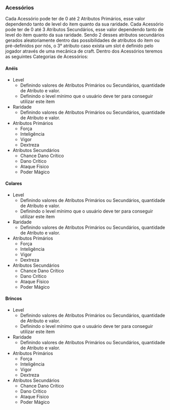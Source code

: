 ### Acessórios
Cada Acessório pode ter de 0 até 2 Atributos Primários, esse valor dependendo tanto de level do item quanto da sua raridade.
Cada Acessório pode ter de 0 até 3 Atributos Secundários, esse valor dependendo tanto de level do item quanto da sua raridade. Sendo 2 desses atributos secundários gerados aleatoriamente dentro das possibilidades de atributos do item ou pré-definidos por nós, o 3° atributo caso exista um slot é definido pelo jogador através de uma mecânica de craft.
Dentro dos Acessórios teremos as seguintes Categorias de Acessórios:
#### Anéis
- Level
	- Definindo valores de Atributos Primários ou Secundários, quantidade de Atributo e valor.
	- Definindo o level mínimo que o usuário deve ter para conseguir utilizar este item
- Raridade
	- Definindo valores de Atributos Primários ou Secundários, quantidade de Atributo e valor.
-  Atributos Primários
	- Força
	- Inteligência
	- Vigor
	- Dextreza
- Atributos Secundários
	- Chance Dano Crítico
	- Dano Crítico
	- Ataque Físico
	- Poder Mágico
#### Colares
- Level
	- Definindo valores de Atributos Primários ou Secundários, quantidade de Atributo e valor.
	- Definindo o level mínimo que o usuário deve ter para conseguir utilizar este item
- Raridade
	- Definindo valores de Atributos Primários ou Secundários, quantidade de Atributo e valor.
-  Atributos Primários
	- Força
	- Inteligência
	- Vigor
	- Dextreza
- Atributos Secundários
	- Chance Dano Crítico
	- Dano Crítico
	- Ataque Físico
	- Poder Mágico
#### Brincos
- Level
	- Definindo valores de Atributos Primários ou Secundários, quantidade de Atributo e valor.
	- Definindo o level mínimo que o usuário deve ter para conseguir utilizar este item
- Raridade
	- Definindo valores de Atributos Primários ou Secundários, quantidade de Atributo e valor.
-  Atributos Primários
	- Força
	- Inteligência
	- Vigor
	- Dextreza
- Atributos Secundários
	- Chance Dano Crítico
	- Dano Crítico
	- Ataque Físico
	- Poder Mágico